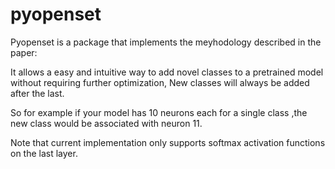 # pyopenset

Pyopenset is a package that implements the meyhodology described in the paper:

It allows a easy and intuitive way to add novel classes to a pretrained model without requiring further optimization, New classes will always be added after the last.

So for example if your model has 10 neurons each for a single class ,the new class would be associated with neuron 11.

Note that current implementation only supports softmax activation functions on the last layer.

